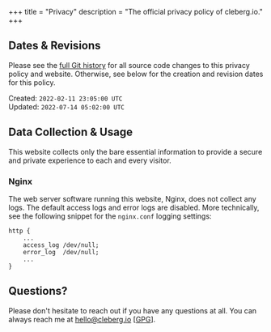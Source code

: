 +++
title = "Privacy"
description = "The official privacy policy of cleberg.io."
+++

## Dates & Revisions

Please see the
[full Git history](https://git.cleberg.net/cgit.cgi/cleberg.io.git/log/content/privacy.md)
for all source code changes to this privacy policy and website. Otherwise, see
below for the creation and revision dates for this policy.

Created: `2022-02-11 23:05:00 UTC`  
Updated: `2022-07-14 05:02:00 UTC`

## Data Collection & Usage

This website collects only the bare essential information to provide a secure
and private experience to each and every visitor.

### Nginx

The web server software running this website, Nginx, does not collect any logs.
The default access logs and error logs are disabled. More technically, see the following snippet for the `nginx.conf` logging settings:

```config
http {
    ...
    access_log /dev/null;
    error_log  /dev/null;
    ...
}
```

## Questions?

Please don't hesitate to reach out if you have any questions at all. You can
always reach me at [hello@cleberg.io](mailto:hello@cleberg.io)
[[GPG](https://cleberg.io/gpg.txt)].
